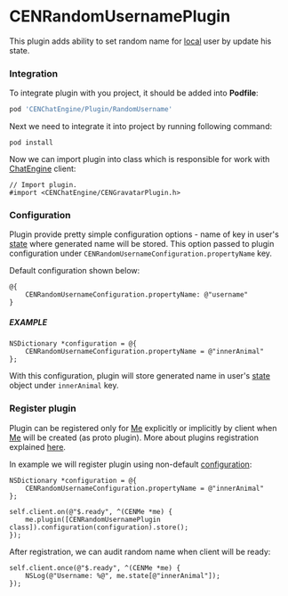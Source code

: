 # CENRandomUsernamePlugin

This plugin adds ability to set random name for [local](reference-me) user by update his state.  

### Integration

To integrate plugin with you project, it should be added into **Podfile**:  
```ruby
pod 'CENChatEngine/Plugin/RandomUsername'
```

Next we need to integrate it into project by running following command:
```
pod install
```  

Now we can import plugin into class which is responsible for work with [ChatEngine](reference-chatengine) client:
```objc
// Import plugin.
#import <CENChatEngine/CENGravatarPlugin.h>
```

### Configuration

Plugin provide pretty simple configuration options - name of key in user's [state](reference-user#state) where generated name will be stored. This option passed to plugin configuration under `CENRandomUsernameConfiguration.propertyName` key.  

Default configuration shown below:
```objc
@{
    CENRandomUsernameConfiguration.propertyName: @"username"
}
```

##### EXAMPLE

```objc
NSDictionary *configuration = @{
    CENRandomUsernameConfiguration.propertyName = @"innerAnimal"
};
```

With this configuration, plugin will store generated name in user's [state](reference-user#state) object under `innerAnimal` key.  

### Register plugin

Plugin can be registered only for [Me](reference-me) explicitly or implicitly by client when [Me](reference-me) will be created (as proto plugin). More about plugins registration explained [here](concepts-plugins).  

In example we will register plugin using non-default [configuration](#configuration):  
```objc
NSDictionary *configuration = @{
    CENRandomUsernameConfiguration.propertyName = @"innerAnimal"
};

self.client.on(@"$.ready", ^(CENMe *me) {
    me.plugin([CENRandomUsernamePlugin class]).configuration(configuration).store();
});
```  

After registration, we can audit random name when client will be ready:  
```objc
self.client.once(@"$.ready", ^(CENMe *me) {
    NSLog(@"Username: %@", me.state[@"innerAnimal"]);
});
```  